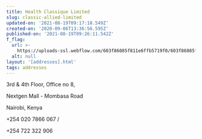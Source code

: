 ```yaml
---
title: Health Classique Limited
slug: classic-allied-limited
updated-on: '2021-08-19T09:17:18.549Z'
created-on: '2020-09-06T13:36:56.595Z'
published-on: '2021-08-19T09:26:11.542Z'
f_flag:
  url: >-
    https://uploads-ssl.webflow.com/603f86085f811e6ffb5719f0/603f86085f811e4c10571af9_flag-of-Kenya.png
  alt: null
layout: '[addresses].html'
tags: addresses
---
```


3rd & 4th Floor, Office no 8,

Nextgen Mall - Mombasa Road

Nairobi, Kenya

+254 020 7866 067 /

+254 722 322 906
